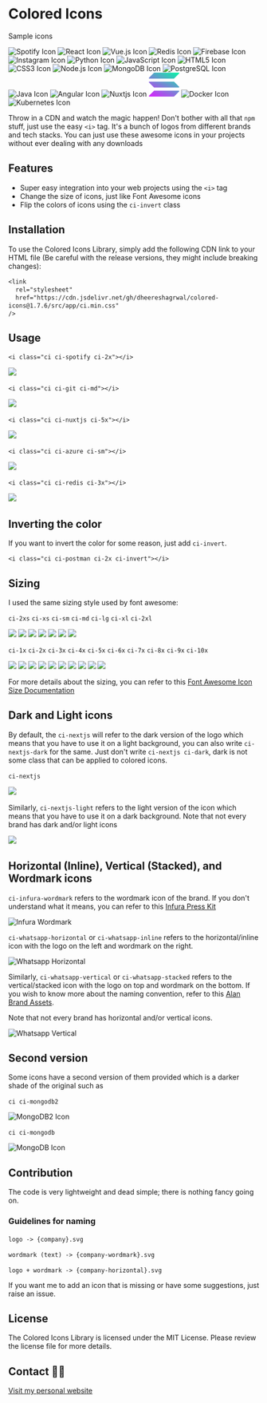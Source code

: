 # Colored Icons

Sample icons

<img src="public/icons/spotify/spotify.svg" alt="Spotify Icon"  height="48"> <img src="public/icons/reactjs/reactjs.svg" alt="React Icon"  height="48">
<img src="public/icons/vuejs/vuejs.svg" alt="Vue.js Icon"  height="48"> <img src="public/icons/redis/redis.svg" alt="Redis Icon"  height="48"> <img src="public/icons/firebase/firebase.svg" alt="Firebase Icon"  height="48"> <img src="public/icons/instagram/instagram.svg" alt="Instagram Icon"  height="48"> <img src="public/icons/python/python.svg" alt="Python Icon"  height="48"> <img src="public/icons/js/js.svg" alt="JavaScript Icon"  height="48"> <img src="public/icons/html/html.svg" alt="HTML5 Icon"  height="48"> <img src="public/icons/css/css.svg" alt="CSS3 Icon"  height="48"> <img src="public/icons/nodejs/nodejs.svg" alt="Node.js Icon"  height="48"> <img src="public/icons/mongodb/mongodb.svg" alt="MongoDB Icon"  height="48"> <img src="public/icons/postgresql/postgresql.svg" alt="PostgreSQL Icon"  height="48"> <img src="public/icons/java/java.svg" alt="Java Icon"  height="48"> <img src="public/icons/angular/angular.svg" alt="Angular Icon"  height="48"> <img src="public/icons/nuxtjs/nuxtjs.svg" alt="Nuxtjs Icon"  height="48"> <img src="public/icons/solana/solana.svg" alt="Solana Icon"  height="48"> <img src="public/icons/docker/docker.webp" alt="Docker Icon" height="48"> <img src="public/icons/kubernetes/kubernetes.svg" alt="Kubernetes Icon"  height="48">

Throw in a CDN and watch the magic happen! Don't bother with all that `npm` stuff, just use the easy `<i>` tag. It's a bunch of logos from different brands and tech stacks. You can just use these awesome icons in your projects without ever dealing with any downloads

## Features

- Super easy integration into your web projects using the `<i>` tag
- Change the size of icons, just like Font Awesome icons
- Flip the colors of icons using the `ci-invert` class

## Installation

To use the Colored Icons Library, simply add the following CDN link to your HTML file (Be careful with the release versions, they might include breaking changes):

```
<link
  rel="stylesheet"
  href="https://cdn.jsdelivr.net/gh/dheereshagrwal/colored-icons@1.7.6/src/app/ci.min.css"
/>
```

## Usage

```
<i class="ci ci-spotify ci-2x"></i>
```

<img src="public/icons/spotify/spotify.svg" width="32px">

```
<i class="ci ci-git ci-md"></i>
```

<img src="public/icons/git/git.svg" width="16px">

```
<i class="ci ci-nuxtjs ci-5x"></i>
```

<img src="public/icons/nuxtjs/nuxtjs.svg" width="80px">

```
<i class="ci ci-azure ci-sm"></i>
```

<img src="public/icons/azure/azure.svg" width="14px">

```
<i class="ci ci-redis ci-3x"></i>
```

<img src="public/icons/redis/redis.svg" width="48px">

## Inverting the color

If you want to invert the color for some reason, just add `ci-invert`.

```
<i class="ci ci-postman ci-2x ci-invert"></i>
```

## Sizing

I used the same sizing style used by font awesome:

`ci-2xs` `ci-xs` `ci-sm` `ci-md` `ci-lg` `ci-xl` `ci-2xl`

<img src='public/icons/discord/discord.svg' width="10px"> <img src='public/icons/discord/discord.svg' width="12px"> <img src='public/icons/discord/discord.svg' width="14px"> <img src='public/icons/discord/discord.svg' width="16px"> <img src='public/icons/discord/discord.svg' width="20px"> <img src='public/icons/discord/discord.svg' width="24px"> <img src='public/icons/discord/discord.svg' width="32px">

`ci-1x` `ci-2x` `ci-3x` `ci-4x` `ci-5x` `ci-6x` `ci-7x` `ci-8x` `ci-9x` `ci-10x`

<img src="public/icons/discord/discord.svg" width="16px"> <img src="public/icons/discord/discord.svg" width="32px"> <img src="public/icons/discord/discord.svg" width="48px"> <img src="public/icons/discord/discord.svg" width="64px"> <img src="public/icons/discord/discord.svg" width="80px"> <img src="public/icons/discord/discord.svg" width="96px"> <img src="public/icons/discord/discord.svg" width="112px"> <img src="public/icons/discord/discord.svg" width="128px"> <img src="public/icons/discord/discord.svg" width="144px"> <img src="public/icons/discord/discord.svg" width="160px">

For more details about the sizing, you can refer to this [Font Awesome Icon Size Documentation](https://fontawesome.com/docs/web/style/size)

## Dark and Light icons

By default, the `ci-nextjs` will refer to the dark version of the logo which means that you have to use it on a light background, you can also write `ci-nextjs-dark` for the same.
Just don't write `ci-nextjs ci-dark`, dark is not some class that can be applied to colored icons.

`ci-nextjs`

<img src="public/icons/nextjs/nextjs.svg" width="48px">

Similarly, `ci-nextjs-light` refers to the light version of the icon which means that you have to use it on a dark background.
Note that not every brand has dark and/or light icons

<img src="public/icons/nextjs/nextjs-light.svg" width="48px">

## Horizontal (Inline), Vertical (Stacked), and Wordmark icons

`ci-infura-wordmark` refers to the wordmark icon of the brand. If you don't understand what it means, you can refer to this [Infura Press Kit](https://www.infura.io/presskit)

<img src="public/icons/infura/infura-wordmark.svg" alt="Infura Wordmark" width="96">

`ci-whatsapp-horizontal` or `ci-whatsapp-inline` refers to the horizontal/inline icon with the logo on the left and wordmark on the right.

<img src='public/icons/whatsapp/whatsapp-horizontal.svg' alt="Whatsapp Horizontal" width="96">

Similarly, `ci-whatsapp-vertical` or `ci-whatsapp-stacked` refers to the vertical/stacked icon with the logo on top and wordmark on the bottom. If you wish to know more about the naming convention, refer to this [Alan Brand Assets](https://alan.app/brand-assets/).

Note that not every brand has horizontal and/or vertical icons.

<img src='public/icons/whatsapp/whatsapp-vertical.svg' alt="Whatsapp Vertical" width="96">

## Second version

Some icons have a second version of them provided which is a darker shade of the original such as

`ci ci-mongodb2`

<img src="public/icons/mongodb/mongodb2.svg" alt="MongoDB2 Icon"  height="48">

`ci ci-mongodb`

<img src="public/icons/mongodb/mongodb.svg" alt="MongoDB Icon"  height="48">

## Contribution

The code is very lightweight and dead simple; there is nothing fancy going on.

### Guidelines for naming

`logo -> {company}.svg`

`wordmark (text) -> {company-wordmark}.svg`

`logo + wordmark -> {company-horizontal}.svg`

If you want me to add an icon that is missing or have some suggestions, just raise an issue.

## License

The Colored Icons Library is licensed under the MIT License. Please review the license file for more details.

## Contact 👋🏻

[Visit my personal website](https://dheereshagrwal.vercel.app)
